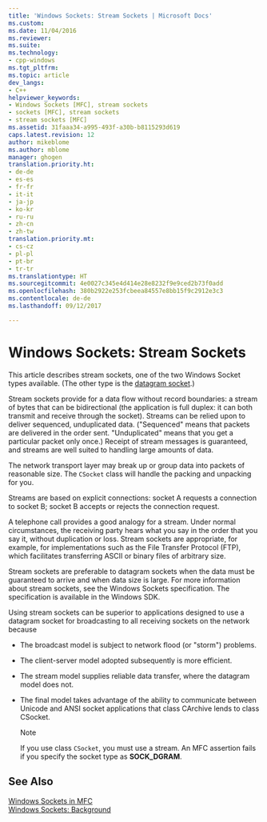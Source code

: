 ```yaml
---
title: 'Windows Sockets: Stream Sockets | Microsoft Docs'
ms.custom: 
ms.date: 11/04/2016
ms.reviewer: 
ms.suite: 
ms.technology:
- cpp-windows
ms.tgt_pltfrm: 
ms.topic: article
dev_langs:
- C++
helpviewer_keywords:
- Windows Sockets [MFC], stream sockets
- sockets [MFC], stream sockets
- stream sockets [MFC]
ms.assetid: 31faaa34-a995-493f-a30b-b8115293d619
caps.latest.revision: 12
author: mikeblome
ms.author: mblome
manager: ghogen
translation.priority.ht:
- de-de
- es-es
- fr-fr
- it-it
- ja-jp
- ko-kr
- ru-ru
- zh-cn
- zh-tw
translation.priority.mt:
- cs-cz
- pl-pl
- pt-br
- tr-tr
ms.translationtype: HT
ms.sourcegitcommit: 4e0027c345e4d414e28e8232f9e9ced2b73f0add
ms.openlocfilehash: 380b2922e253fcbeea84557e8bb15f9c2912e3c3
ms.contentlocale: de-de
ms.lasthandoff: 09/12/2017

---
```

# <a name="windows-sockets-stream-sockets"></a>Windows Sockets: Stream Sockets
This article describes stream sockets, one of the two Windows Socket types available. (The other type is the [datagram socket](../mfc/windows-sockets-datagram-sockets.md).)  
  
 Stream sockets provide for a data flow without record boundaries: a stream of bytes that can be bidirectional (the application is full duplex: it can both transmit and receive through the socket). Streams can be relied upon to deliver sequenced, unduplicated data. ("Sequenced" means that packets are delivered in the order sent. "Unduplicated" means that you get a particular packet only once.) Receipt of stream messages is guaranteed, and streams are well suited to handling large amounts of data.  
  
 The network transport layer may break up or group data into packets of reasonable size. The `CSocket` class will handle the packing and unpacking for you.  
  
 Streams are based on explicit connections: socket A requests a connection to socket B; socket B accepts or rejects the connection request.  
  
 A telephone call provides a good analogy for a stream. Under normal circumstances, the receiving party hears what you say in the order that you say it, without duplication or loss. Stream sockets are appropriate, for example, for implementations such as the File Transfer Protocol (FTP), which facilitates transferring ASCII or binary files of arbitrary size.  
  
 Stream sockets are preferable to datagram sockets when the data must be guaranteed to arrive and when data size is large. For more information about stream sockets, see the Windows Sockets specification. The specification is available in the Windows SDK.  
  
 Using stream sockets can be superior to applications designed to use a datagram socket for broadcasting to all receiving sockets on the network because  
  
-   The broadcast model is subject to network flood (or "storm") problems.  
  
-   The client-server model adopted subsequently is more efficient.  
  
-   The stream model supplies reliable data transfer, where the datagram model does not.  
  
-   The final model takes advantage of the ability to communicate between Unicode and ANSI socket applications that class CArchive lends to class CSocket.  
  
    > [!NOTE]
    >  If you use class `CSocket`, you must use a stream. An MFC assertion fails if you specify the socket type as **SOCK_DGRAM**.  
  
## <a name="see-also"></a>See Also  
 [Windows Sockets in MFC](../mfc/windows-sockets-in-mfc.md)   
 [Windows Sockets: Background](../mfc/windows-sockets-background.md)


